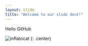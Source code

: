 ```yaml
---
layout: slide
title: "Welcome to our slide deck!"
---
```


Hello GitHub

![inflatocat](https://octodex.github.com/images/inflatocat.png)
{: .center}
